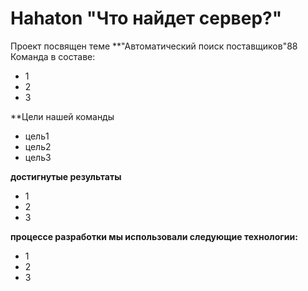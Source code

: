 # Hahaton "Что найдет сервер?"
Проект посвящен теме **"Автоматический поиск поставщиков"88
Команда в составе:
* 1
* 2
* 3

**Цели нашей команды
* цель1
* цель2
* цель3

**достигнутые результаты**
* 1
* 2
* 3

**процессе разработки мы использовали следующие технологии:**
* 1
* 2
* 3


